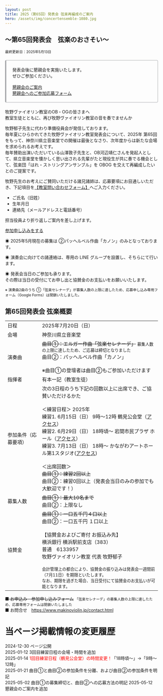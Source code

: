 ```yaml
---
layout: post
title: 2025（第65回）発表会 弦楽再編成のご案内
hero: /assets/img/concertensemble-1080.jpg
---
```


## ～第65回発表会　弦楽のおさそい～
<small>最終更新日：2025年5月13日</small>

<div style="padding: 1.25rem; margin-top: 1.25rem; margin-bottom: 1.25rem; border: 1px solid #a4a6a9; border-left-width: .25rem; border-radius: .25rem;">
  発表会後に懇親会を実施いたします。<br>
  ぜひご参加ください。<br><br>
  <a href="{{ site.baseurl }}/assets/img/2025concert-konshinkai2.jpg">懇親会のご案内</a><br>
  <a href="https://forms.gle/2Lo1LS4odVfyGpF39" target="_blank">懇親会へのご参加応募フォーム</a>
</div>

牧野ヴァイオリン教室のOB・OGの皆さまへ<br>
教室生徒とともに、再び牧野ヴァイオリン教室の音を奏でませんか

牧野郁子先生に代わり準備役員会が発信しております。<br>
毎年夏にひらかれてきた牧野ヴァイオリン教室発表会について、2025年 第65回をもって、神奈川県立音楽堂での開催は最後となさり、次年度からは新たな会場を求められるお考えです。<br>
毎年賛助出演いただいている山澤敦子先生と、OB河辺靖仁さんを発起人として、県立音楽堂を懐かしく思い出される先輩がたと現役生が共に奏でる機会として、弦楽団「はれ・ストリングアンサンブル」を OBOG を交えて再編成したいとのご提案です。

牧野先生のお考えにご賛同いただける諸兄諸姉は、応募要項にお目通しいただき、下記項目を<a href="https://www.makinoviolin.jp/contact.html" target="_blank">【教室問い合わせフォーム】</a>へご入力ください。
<ul>
  <li>ご氏名（旧姓）</li>
  <li>生年月日</li>
  <li>連絡先（メールアドレスと電話番号）</li>
</ul>
担当役員より折り返しご案内を差し上げます。

<a type="button" class="btn btn-lg btn-block btn-primary mx-auto" style="width:15em;" href="https://www.makinoviolin.jp/contact.html"><i class="fa-regular fa-pen-to-square"></i>参加申し込みをする</a>

◉ 2025年5月現在の募集は ②パッヘルベル作曲「カノン」のみとなっております。

◉ 演奏会に向けての諸連絡は、専用の LINE グループを設置し、そちらにて行います。

◉ 発表会当日のご参加も承ります。<br>
その際は当日の受付にてお申し出と協賛金のお支払いをお願いいたします。

<small>※ 演奏曲2曲のうち ①「弦楽セレナーデ」が募集人数の上限に達したため、応募申し込み専用フォーム（Google Forms）は閉鎖いたしました。</small>

## 第65回発表会 弦楽概要

<table class="table table-dark table-striped table-responsive-md style-table">
  <tbody>
    <tr>
      <td>日程</td>
      <td>2025年7月20日（日）</td>
    </tr>
    <tr>
      <td>会場</td>
      <td>神奈川県立音楽堂</td>
    </tr>
    <tr>
      <td>演奏曲</td>
      <td>
        <del>曲目①：エルガー作曲「弦楽セレナーデ」</del> <small>募集人数の上限に達したため、ご応募は締切となりました</small><br>
        曲目②：パッヘルベル作曲「カノン」<br><br>
        ※曲目①の登壇者は曲目②もご参加いただけます</td>
    </tr>
    <tr>
      <td>指揮者</td>
      <td>有本一記（教室生徒）</td>
    </tr>
    <tr>
      <td>参加条件（応募要項）</td>
      <td>
        次の3日程のうち下記の回数以上に出席でき、ご協賛いただけるかた<br><br>
        ＜練習日程＞ 2025年<br>
        練習1. 6月15日（日） 9時～12時 鶴見公会堂（<a href="https://yokohama-tsurumikoukaido.jp/information/access/" target="_blank">アクセス</a>）<br>
        練習2. 6月29日（日） 18時頃～ 岩間市民プラザ ホール（<a href="https://www.iwamaplaza.jp/access.html" target="_blank">アクセス</a>）<br>
        練習3. 7月13日（日） 18時～ かながわアートホール第1スタジオ(<a href="https://www.kanagawa-arthall.jp/access/" target="_blank">アクセス</a>)<br><br>
        ＜出席回数＞<br>
        <del>曲目①：練習2回以上</del><br>
        曲目②：練習0回以上（発表会当日のみの参加でも大歓迎です！）
      </td>
    </tr>
    <tr>
      <td>募集人数</td>
      <td><del>曲目①：最大10名まで</del><br>曲目②：上限なし</td>
    </tr>
    <tr>
      <td>協賛金</td>
      <td>
        <del>曲目①：一口五千円４口以上</del>
        <br>曲目②：一口五千円 １口以上<br>
        <br>
        【協賛金およびご寄付 お振込み先】<br>
        横浜銀行 横浜駅前支店（383）<br>
        普通　6133957<br>
        牧野ヴァイオリン教室 代表 牧野郁子<br>
        <br>
        <small>会計管理上の都合により、協賛金の振り込みは発表会一週間前（7月11日）を期限といたします。<br>
        なお、期限を過ぎた場合、当日受付にて協賛金のお支払いが可能となります。</small>
      </td>
    </tr>
  </tbody>
</table>

<del>■ お申込み　参加申し込みフォーム</del> <small>「弦楽セレナーデ」の募集人数の上限に達したため、応募専用フォームは閉鎖いたしました</small><br>
■ お問合せ　<a href="https://www.makinoviolin.jp/contact.html" target="_blank">https://www.makinoviolin.jp/contact.html</a>

# 当ページ掲載情報の変更履歴
2024-12-30 ページ公開<br>
2025-01-12 3回目練習日程の会場・時間を追加<br>
2025-01-14 <span style="color: red;">1回目練習日程（鶴見公会堂）の時間変更！</span>「18時頃〜」→「9時～12時」<br>
2025-01-21 曲目①と曲目②の参加条件を分離、および曲目②の参加条件を明記<br>
2025-05-02 曲目①の募集締切と、曲目②への応募方法の明記
2025-05-12 懇親会のご案内を追加
